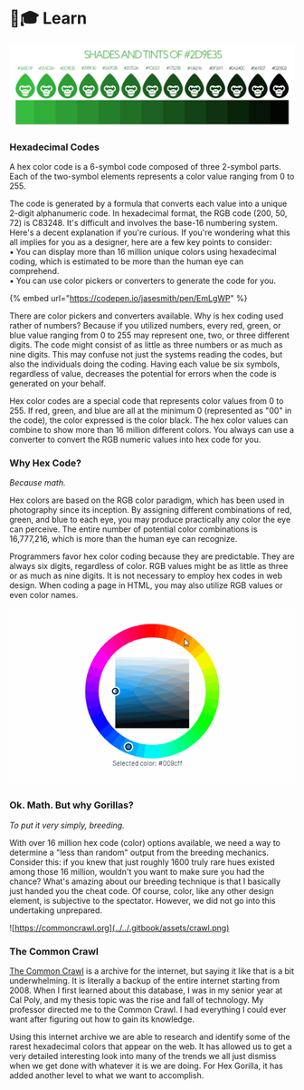 # 👨🎓 Learn

![](../../.gitbook/assets/shades.png)

### Hexadecimal Codes

A hex color code is a 6-symbol code composed of three 2-symbol parts. Each of the two-symbol elements represents a color value ranging from 0 to 255.

The code is generated by a formula that converts each value into a unique 2-digit alphanumeric code. In hexadecimal format, the RGB code (200, 50, 72) is C83248. It's difficult and involves the base-16 numbering system. Here's a decent explanation if you're curious. If you're wondering what this all implies for you as a designer, here are a few key points to consider:\
▪️ You can display more than 16 million unique colors using hexadecimal coding, which is estimated to be more than the human eye can comprehend.\
▪️ You can use color pickers or converters to generate the code for you.



{% embed url="https://codepen.io/jasesmith/pen/EmLgWP" %}

There are color pickers and converters available. Why is hex coding used rather of numbers? Because if you utilized numbers, every red, green, or blue value ranging from 0 to 255 may represent one, two, or three different digits. The code might consist of as little as three numbers or as much as nine digits. This may confuse not just the systems reading the codes, but also the individuals doing the coding. Having each value be six symbols, regardless of value, decreases the potential for errors when the code is generated on your behalf.

Hex color codes are a special code that represents color values from 0 to 255. If red, green, and blue are all at the minimum 0 (represented as "00" in the code), the color expressed is the color black. The hex color values can combine to show more than 16 million different colors. You always can use a converter to convert the RGB numeric values into hex code for you.&#x20;

### Why Hex Code?

_Because math._

Hex colors are based on the RGB color paradigm, which has been used in photography since its inception. By assigning different combinations of red, green, and blue to each eye, you may produce practically any color the eye can perceive. The entire number of potential color combinations is 16,777,216, which is more than the human eye can recognize.

Programmers favor hex color coding because they are predictable. They are always six digits, regardless of color. RGB values might be as little as three or as much as nine digits. It is not necessary to employ hex codes in web design. When coding a page in HTML, you may also utilize RGB values or even color names.

![Source: Image](../../.gitbook/assets/Vue-Color-Picker.gif)

### Ok. Math. But why Gorillas?

_To put it very simply, breeding._

With over 16 million hex code (color) options available, we need a way to determine a "less than random" output from the breeding mechanics. Consider this: if you knew that just roughly 1600 truly rare hues existed among those 16 million, wouldn't you want to make sure you had the chance? What's amazing about our breeding technique is that I basically just handed you the cheat code. Of course, color, like any other design element, is subjective to the spectator. However, we did not go into this undertaking unprepared.&#x20;

![https://commoncrawl.org](../../.gitbook/assets/crawl.png)

### The Common Crawl

[The Common Crawl](https://commoncrawl.org/big-picture/what-we-do/) is a archive for the internet, but saying it like that is a bit underwhelming. It is literally a backup of the entire internet starting from 2008.  When I first learned about this database, I was in my senior year at Cal Poly, and my thesis topic was the rise and fall of technology. My professor directed me to the Common Crawl. I had everything I could ever want after figuring out how to gain its knowledge.

Using this internet archive we are able to research and identify some of the rarest hexadecimal colors that appear on the web. It has allowed us to get a very detailed interesting look into many of the trends we all just dismiss when we get done with whatever it is we are doing. For Hex Gorilla, it has added another level to what we want to accomplish.&#x20;
